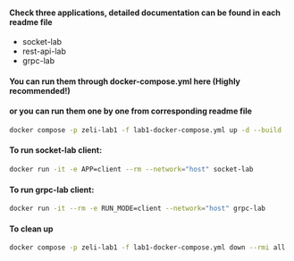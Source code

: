 #### Check three applications, detailed documentation can be found in each readme file
- socket-lab
- rest-api-lab
- grpc-lab

#### You can run them through docker-compose.yml here (Highly recommended!)
#### or you can run them one by one from corresponding readme file
```bash
docker compose -p zeli-lab1 -f lab1-docker-compose.yml up -d --build
```

#### To run socket-lab client:
```bash
docker run -it -e APP=client --rm --network="host" socket-lab
```

#### To run grpc-lab client:
```bash
docker run -it --rm -e RUN_MODE=client --network="host" grpc-lab
```

#### To clean up
```bash
docker compose -p zeli-lab1 -f lab1-docker-compose.yml down --rmi all
```
